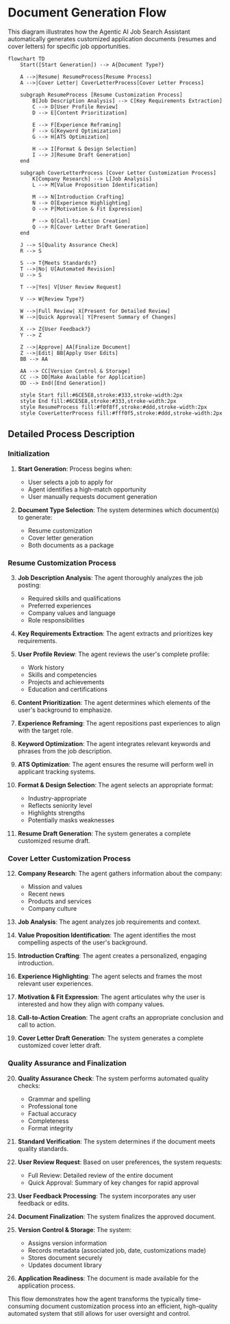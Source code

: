 # Document Generation Flow

This diagram illustrates how the Agentic AI Job Search Assistant automatically generates customized application documents (resumes and cover letters) for specific job opportunities.

```mermaid
flowchart TD
    Start([Start Generation]) --> A{Document Type?}
    
    A -->|Resume| ResumeProcess[Resume Process]
    A -->|Cover Letter| CoverLetterProcess[Cover Letter Process]
    
    subgraph ResumeProcess [Resume Customization Process]
        B[Job Description Analysis] --> C[Key Requirements Extraction]
        C --> D[User Profile Review]
        D --> E[Content Prioritization]
        
        E --> F[Experience Reframing]
        F --> G[Keyword Optimization]
        G --> H[ATS Optimization]
        
        H --> I[Format & Design Selection]
        I --> J[Resume Draft Generation]
    end
    
    subgraph CoverLetterProcess [Cover Letter Customization Process]
        K[Company Research] --> L[Job Analysis]
        L --> M[Value Proposition Identification]
        
        M --> N[Introduction Crafting]
        N --> O[Experience Highlighting]
        O --> P[Motivation & Fit Expression]
        
        P --> Q[Call-to-Action Creation]
        Q --> R[Cover Letter Draft Generation]
    end
    
    J --> S[Quality Assurance Check]
    R --> S
    
    S --> T{Meets Standards?}
    T -->|No| U[Automated Revision]
    U --> S
    
    T -->|Yes| V[User Review Request]
    
    V --> W{Review Type?}
    
    W -->|Full Review| X[Present for Detailed Review]
    W -->|Quick Approval| Y[Present Summary of Changes]
    
    X --> Z{User Feedback?}
    Y --> Z

    Z -->|Approve| AA[Finalize Document]
    Z -->|Edit| BB[Apply User Edits]
    BB --> AA
    
    AA --> CC[Version Control & Storage]
    CC --> DD[Make Available for Application]
    DD --> End([End Generation])
    
    style Start fill:#6CE5E8,stroke:#333,stroke-width:2px
    style End fill:#6CE5E8,stroke:#333,stroke-width:2px
    style ResumeProcess fill:#f0f8ff,stroke:#ddd,stroke-width:2px
    style CoverLetterProcess fill:#fff0f5,stroke:#ddd,stroke-width:2px
```

## Detailed Process Description

### Initialization
1. **Start Generation**: Process begins when:
   - User selects a job to apply for
   - Agent identifies a high-match opportunity
   - User manually requests document generation

2. **Document Type Selection**: The system determines which document(s) to generate:
   - Resume customization
   - Cover letter generation
   - Both documents as a package

### Resume Customization Process
3. **Job Description Analysis**: The agent thoroughly analyzes the job posting:
   - Required skills and qualifications
   - Preferred experiences
   - Company values and language
   - Role responsibilities

4. **Key Requirements Extraction**: The agent extracts and prioritizes key requirements.

5. **User Profile Review**: The agent reviews the user's complete profile:
   - Work history
   - Skills and competencies
   - Projects and achievements
   - Education and certifications

6. **Content Prioritization**: The agent determines which elements of the user's background to emphasize.

7. **Experience Reframing**: The agent repositions past experiences to align with the target role.

8. **Keyword Optimization**: The agent integrates relevant keywords and phrases from the job description.

9. **ATS Optimization**: The agent ensures the resume will perform well in applicant tracking systems.

10. **Format & Design Selection**: The agent selects an appropriate format:
    - Industry-appropriate
    - Reflects seniority level
    - Highlights strengths
    - Potentially masks weaknesses

11. **Resume Draft Generation**: The system generates a complete customized resume draft.

### Cover Letter Customization Process
12. **Company Research**: The agent gathers information about the company:
    - Mission and values
    - Recent news
    - Products and services
    - Company culture

13. **Job Analysis**: The agent analyzes job requirements and context.

14. **Value Proposition Identification**: The agent identifies the most compelling aspects of the user's background.

15. **Introduction Crafting**: The agent creates a personalized, engaging introduction.

16. **Experience Highlighting**: The agent selects and frames the most relevant user experiences.

17. **Motivation & Fit Expression**: The agent articulates why the user is interested and how they align with company values.

18. **Call-to-Action Creation**: The agent crafts an appropriate conclusion and call to action.

19. **Cover Letter Draft Generation**: The system generates a complete customized cover letter draft.

### Quality Assurance and Finalization
20. **Quality Assurance Check**: The system performs automated quality checks:
    - Grammar and spelling
    - Professional tone
    - Factual accuracy
    - Completeness
    - Format integrity

21. **Standard Verification**: The system determines if the document meets quality standards.

22. **User Review Request**: Based on user preferences, the system requests:
    - Full Review: Detailed review of the entire document
    - Quick Approval: Summary of key changes for rapid approval

23. **User Feedback Processing**: The system incorporates any user feedback or edits.

24. **Document Finalization**: The system finalizes the approved document.

25. **Version Control & Storage**: The system:
    - Assigns version information
    - Records metadata (associated job, date, customizations made)
    - Stores document securely
    - Updates document library

26. **Application Readiness**: The document is made available for the application process.

This flow demonstrates how the agent transforms the typically time-consuming document customization process into an efficient, high-quality automated system that still allows for user oversight and control.
